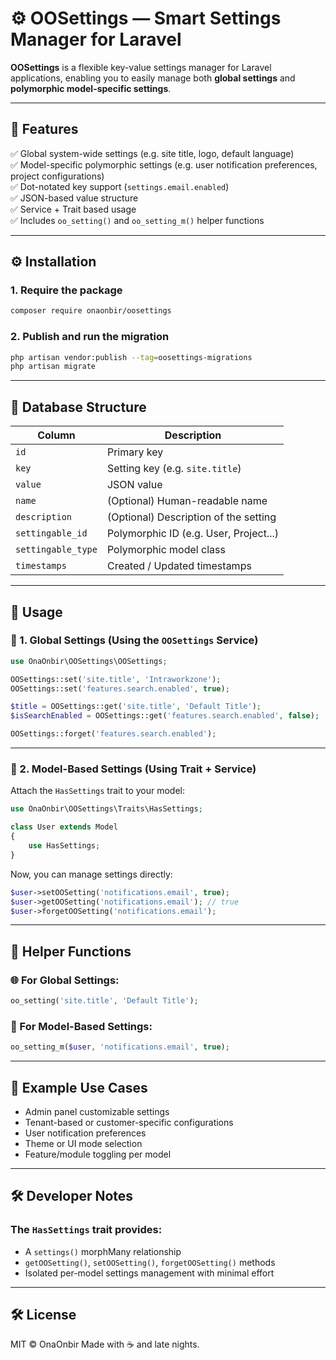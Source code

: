
# ⚙️ OOSettings — Smart Settings Manager for Laravel

**OOSettings** is a flexible key-value settings manager for Laravel applications, enabling you to easily manage both **global settings** and **polymorphic model-specific settings**.

---

## 🧱 Features

✅ Global system-wide settings (e.g. site title, logo, default language)  
✅ Model-specific polymorphic settings (e.g. user notification preferences, project configurations)  
✅ Dot-notated key support (`settings.email.enabled`)  
✅ JSON-based value structure  
✅ Service + Trait based usage  
✅ Includes `oo_setting()` and `oo_setting_m()` helper functions

---  

## ⚙️ Installation

### 1. Require the package

```bash
composer require onaonbir/oosettings
````

### 2. Publish and run the migration

```bash
php artisan vendor:publish --tag=oosettings-migrations
php artisan migrate
```

---

## 🔑 Database Structure

| Column             | Description                            |
| ------------------ | -------------------------------------- |
| `id`               | Primary key                            |
| `key`              | Setting key (e.g. `site.title`)        |
| `value`            | JSON value                             |
| `name`             | (Optional) Human-readable name         |
| `description`      | (Optional) Description of the setting  |
| `settingable_id`   | Polymorphic ID (e.g. User, Project...) |
| `settingable_type` | Polymorphic model class                |
| `timestamps`       | Created / Updated timestamps           |

---

## 🚀 Usage

### 📌 1. Global Settings (Using the `OOSettings` Service)

```php
use OnaOnbir\OOSettings\OOSettings;

OOSettings::set('site.title', 'Intraworkzone');
OOSettings::set('features.search.enabled', true);

$title = OOSettings::get('site.title', 'Default Title');
$isSearchEnabled = OOSettings::get('features.search.enabled', false);

OOSettings::forget('features.search.enabled');
```

---

### 👤 2. Model-Based Settings (Using Trait + Service)

Attach the `HasSettings` trait to your model:

```php
use OnaOnbir\OOSettings\Traits\HasSettings;

class User extends Model
{
    use HasSettings;
}
```

Now, you can manage settings directly:

```php
$user->setOOSetting('notifications.email', true);
$user->getOOSetting('notifications.email'); // true
$user->forgetOOSetting('notifications.email');
```

---

## 🧠 Helper Functions

### 🌐 For Global Settings:

```php
oo_setting('site.title', 'Default Title');
```

### 🧍 For Model-Based Settings:

```php
oo_setting_m($user, 'notifications.email', true);
```

---

## 🎯 Example Use Cases

* Admin panel customizable settings
* Tenant-based or customer-specific configurations
* User notification preferences
* Theme or UI mode selection
* Feature/module toggling per model

---

## 🛠️ Developer Notes

### The `HasSettings` trait provides:

* A `settings()` morphMany relationship
* `getOOSetting()`, `setOOSetting()`, `forgetOOSetting()` methods
* Isolated per-model settings management with minimal effort

---

## 🛠️ License

MIT © OnaOnbir
Made with ☕ and late nights.

